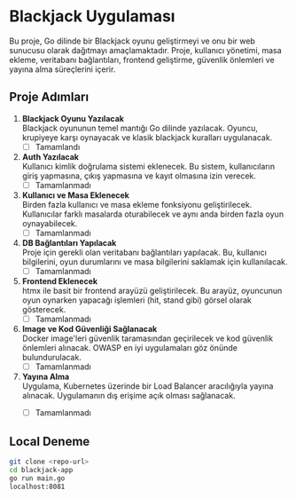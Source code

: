 # Blackjack Uygulaması

Bu proje, Go dilinde bir Blackjack oyunu geliştirmeyi ve onu bir web sunucusu olarak dağıtmayı amaçlamaktadır. Proje, kullanıcı yönetimi, masa ekleme, veritabanı bağlantıları, frontend geliştirme, güvenlik önlemleri ve yayına alma süreçlerini içerir.

## Proje Adımları

1. **Blackjack Oyunu Yazılacak**  
   Blackjack oyununun temel mantığı Go dilinde yazılacak. Oyuncu, krupiyeye karşı oynayacak ve klasik blackjack kuralları uygulanacak.  
   - [ ] Tamamlandı

2. **Auth Yazılacak**  
   Kullanıcı kimlik doğrulama sistemi eklenecek. Bu sistem, kullanıcıların giriş yapmasına, çıkış yapmasına ve kayıt olmasına izin verecek.  
   - [ ] Tamamlanmadı

3. **Kullanıcı ve Masa Eklenecek**  
   Birden fazla kullanıcı ve masa ekleme fonksiyonu geliştirilecek. Kullanıcılar farklı masalarda oturabilecek ve aynı anda birden fazla oyun oynayabilecek.  
   - [ ] Tamamlanmadı

4. **DB Bağlantıları Yapılacak**  
   Proje için gerekli olan veritabanı bağlantıları yapılacak. Bu, kullanıcı bilgilerini, oyun durumlarını ve masa bilgilerini saklamak için kullanılacak.  
   - [ ] Tamamlanmadı

5. **Frontend Eklenecek**  
   htmx ile basit bir frontend arayüzü geliştirilecek. Bu arayüz, oyuncunun oyun oynarken yapacağı işlemleri (hit, stand gibi) görsel olarak gösterecek.  
   - [ ] Tamamlanmadı

6. **Image ve Kod Güvenliği Sağlanacak**  
   Docker image'leri güvenlik taramasından geçirilecek ve kod güvenlik önlemleri alınacak. OWASP en iyi uygulamaları göz önünde bulundurulacak.  
   - [ ] Tamamlanmadı

7. **Yayına Alma**  
   Uygulama, Kubernetes üzerinde bir Load Balancer aracılığıyla yayına alınacak. Uygulamanın dış erişime açık olması sağlanacak.  
   - [ ] Tamamlanmadı


## Local Deneme

```bash
git clone <repo-url>
cd blackjack-app
go run main.go
localhost:8081
